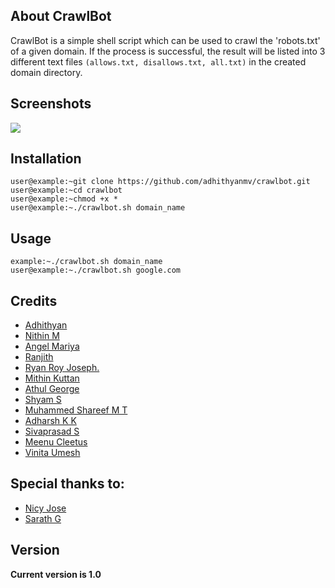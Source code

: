 ## About CrawlBot
CrawlBot is a simple shell script which can be used to crawl the 'robots.txt' of a given domain. If the process is successful, the result will be listed into 3 different text files `(allows.txt, disallows.txt, all.txt)` in the created domain directory. 

## Screenshots

 
 ![](crawlbot.png)
  

## Installation
 
```console
user@example:~git clone https://github.com/adhithyanmv/crawlbot.git
user@example:~cd crawlbot
user@example:~chmod +x *
user@example:~./crawlbot.sh domain_name
```

## Usage
```
example:~./crawlbot.sh domain_name
user@example:~./crawlbot.sh google.com
```

## Credits
* [Adhithyan]( https://github.com/adhithyanmv )
* [Nithin M]( https://github.com/nithin62 )
* [Angel Mariya]( https://github.com/mariyaangel )
* [Ranjith]( https://github.com/hackerPPi )
* [Ryan Roy Joseph.]( https://github.com/RyanRoy626 )
* [Mithin Kuttan]( https://github.com/mithinkuttan )
* [Athul George]( https://github.com/atulgorgkgdy)
* [Shyam S]( https://github.com/shyams47 )  
* [Muhammed Shareef M T]( https://github.com/shareefshaz )
* [Adharsh K K]( https://github.com/adarshkk99 )
* [Sivaprasad S]( https://github.com/sivaprasad789/sivaprasad789.git )
* [Meenu Cleetus]( https://github.com/meenucletus)
* [Vinita Umesh]( https://github.com/Zenith-Paradox ) 

 
## Special thanks to:
 * [Nicy Jose](https://github.com/NicyJoseAJ)
 * [Sarath G](https://github.com/secretguard)
 
## Version
**Current  version  is  1.0** 
 
